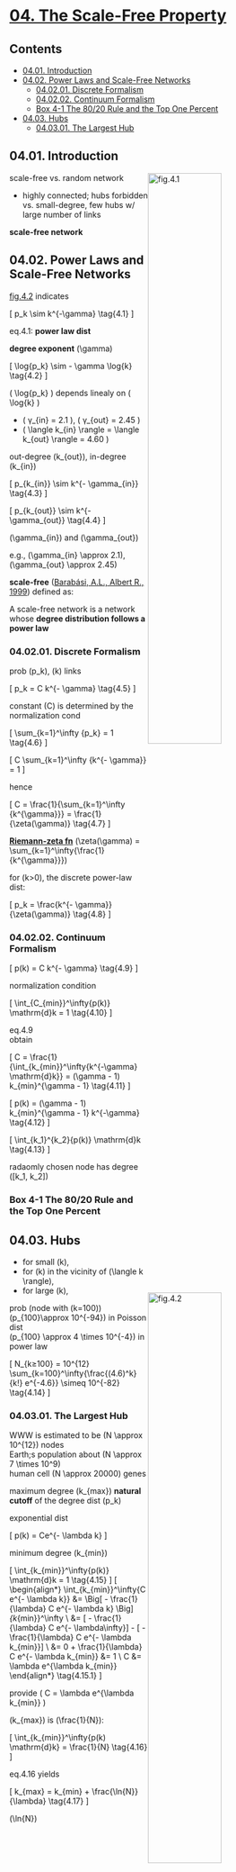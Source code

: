 <!--
Filename: 	note.md
Project: 	/Users/shume/Developer/NetworkScience/NetworkScience/04
Author: 	shumez <https://github.com/shumez>
Created: 	2019-03-28 19:54:5
Modified: 	2019-04-25 22:28:16
-----
Copyright (c) 2019 shumez
-->

# [04. The Scale-Free Property][c04]

## Contents

* [04.01. Introduction](#0401_introduction)
* [04.02. Power Laws and Scale-Free Networks](#0402_power_laws_and_scale-free_networks)
    * [04.02.01. Discrete Formalism](#040201_discrete_formalism)
    * [04.02.02. Continuum Formalism](#040202_continuum_formalism)
    * [Box 4-1 The 80/20 Rule and the Top One Percent](#box_4-1_the_8020_rule_and_the_top_one_percent)
* [04.03. Hubs](#0403_hubs)
    * [04.03.01. The Largest Hub](#040301_the_largest_hub)


## 04.01. Introduction

[![fig.4.1][fig_04_01]][fig_04_01]

scale-free vs. random network

* highly connected; hubs forbidden vs. small-degree, few hubs w/ large number of links

**scale-free network**

## 04.02. Power Laws and Scale-Free Networks

[fig.4.2][fig_04_02] indicates

\[ p_k \sim k^{-\gamma} \tag{4.1} \]

eq.4.1: **power law dist** 

**degree exponent** \(\gamma\)

\[ \log{p_k} \sim - \gamma \log{k} \tag{4.2} \]

\( \log{p_k} \) depends linealy on \( \log{k} \)


[![fig.4.2][fig_04_02]][fig_04_02]

* \( γ_{in} = 2.1 \), \( γ_{out} = 2.45 \)
* \( \langle k_{in} \rangle = \langle k_{out} \rangle = 4.60 \)

out-degree \(k_{out}\), in-degree \(k_{in}\)

\[ p_{k_{in}} \sim k^{- \gamma_{in}} \tag{4.3} \]

\[ p_{k_{out}} \sim k^{- \gamma_{out}} \tag{4.4} \]

\(\gamma_{in}\) and \(\gamma_{out}\)

e.g., \(\gamma_{in} \approx 2.1\), \(\gamma_{out} \approx 2.45\)


**scale-free** ([Barabási, A.L., Albert R., 1999][1999AlbertR_BarabásiAL]) defined as:

A scale-free network is a network whose **degree distribution follows a power law**


### 04.02.01. Discrete Formalism

prob \(p_k\), \(k\) links

\[ p_k = C k^{- \gamma} \tag{4.5} \]

constant \(C\) is determined by the normalization cond

\[ \sum_{k=1}^\infty {p_k} = 1 \tag{4.6} \]

\[ C \sum_{k=1}^\infty {k^{- \gamma}} = 1 \]

hence

\[ C = \frac{1}{\sum_{k=1}^\infty {k^{\gamma}}} = \frac{1}{\zeta(\gamma)} \tag{4.7} \]

**[Riemann-zeta fn]** \(\zeta(\gamma) = \sum_{k=1}^\infty{\frac{1}{k^{\gamma}}}\)

for \(k>0\), the discrete power-law dist:

\[ p_k = \frac{k^{- \gamma}}{\zeta(\gamma)} \tag{4.8} \]



### 04.02.02. Continuum Formalism

\[ p(k) = C k^{- \gamma} \tag{4.9} \]

normalization condition

\[ \int_{C_{min}}^\infty{p(k)} \mathrm{d}k = 1 \tag{4.10} \]

eq.4.9  
obtain

\[ C = \frac{1}{\int_{k_{min}}^\infty{k^{-\gamma} \mathrm{d}k}} = (\gamma - 1) k_{min}^{\gamma - 1} \tag{4.11} \]


\[ p(k) = (\gamma - 1) k_{min}^{\gamma - 1} k^{-\gamma} \tag{4.12} \]



\[ \int_{k_1}^{k_2}{p(k)} \mathrm{d}k \tag{4.13} \]

radaomly chosen node has degree \([k_1, k_2]\)


### Box 4-1 The 80/20 Rule and the Top One Percent

<!-- [![fig.4.3][fig_04_03]][fig_04_03] -->

## 04.03. Hubs

* for small \(k\), 
* for \(k\) in the vicinity of \(\langle k \rangle\), 
* for large \(k\), 

prob (node with \(k=100\))   
\(p_{100}\approx 10^{-94}\) in Poisson dist  
\(p_{100} \approx 4 \times 10^{-4}\) in power law

\[ N_{k≥100} = 10^{12} \sum_{k=100}^\infty{\frac{(4.6)^k}{k!} e^{-4.6}} \simeq 10^{-82} \tag{4.14} \]


[![fig.4.4][fig_04_04]][fig_04_04]


### 04.03.01. The Largest Hub

WWW is estimated to be \(N \approx 10^{12}\) nodes  
Earth;s population about \(N \approx 7 \times 10^9\)  
human cell \(N \approx 20000\) genes

maximum degree \(k_{max}\) **natural cutoff** of the degree dist \(p_k\)

exponential dist

\[ p(k)  = Ce^{- \lambda k} \]

minimum degree \(k_{min}\) 

\[ \int_{k_{min}}^\infty{p(k)} \mathrm{d}k = 1 \tag{4.15} \]
\[ 
    \begin{align*} 
        \int_{k_{min}}^\infty{C e^{- \lambda k}} 
        &= \Big[ - \frac{1}{\lambda} C e^{- \lambda k} \Big]_{k_{min}}^\infty \\
        &= [ - \frac{1}{\lambda} C e^{- \lambda\infty}] - [ - \frac{1}{\lambda} C e^{- \lambda k_{min}}] \\
        &= 0 + \frac{1}{\lambda} C e^{- \lambda k_{min}} &= 1 \\
        C &= \lambda e^{\lambda k_{min}}
    \end{align*} 
    \tag{4.15.1}
\]

provide \( C = \lambda e^{\lambda k_{min}} \)

\(k_{max}\) is \(\frac{1}{N}\):

\[ \int_{k_{min}}^\infty{p(k) \mathrm{d}k} = \frac{1}{N} \tag{4.16} \]

eq.4.16 yields

\[ k_{max} = k_{min} + \frac{\ln{N}}{\lambda} \tag{4.17} \]

\(\ln{N}\)


[![fig.4.5][fig_04_05]][fig_04_05]


## 

<!-- link -->
[c04]: http://networksciencebook.com/chapter/4
[1999AlbertR_BarabásiAL]: https://arxiv.org/pdf/cond-mat/9910332.pdf%3Forigin%3Dpublication_detail "Barabási, A.L. and Albert, R., 1999. Emergence of scaling in random networks. science, 286(5439), pp.509-512."

[Riemann-zeta fn]: https://en.wikipedia.org/wiki/Riemann_zeta_function

<!-- figure -->
[fig_04_01]: http://networksciencebook.com/images/ch-04/figure-4-1.jpg "Fig.4.1 The Topology of the World Wide Web"
[fig_04_02]: http://networksciencebook.com/images/ch-04/figure-4-2.jpg "Fig.4.2 The Degree Distribution of the WWW"
[fig_04_03]: http://networksciencebook.com/images/ch-04/figure-4-3.jpg "Fig.4.3 Vilfredo Federico Damaso Pareto (1848 – 1923) "
[fig_04_04]: http://networksciencebook.com/images/ch-04/figure-4-4.jpg "Fig.4.4 Poisson vs. Power-law Distributions"
[fig_04_05]: http://networksciencebook.com/images/ch-04/figure-4-5.jpg "Fig.4.5 Hubs are Large in Scale-free Networks "


<!-- eq -->

<!-- 02 -->
[p_k\sim&space;k^{-\gamma}]: https://latex.codecogs.com/gif.latex?p_k\sim&space;k^{-\gamma} "eq.4.1"
[\log{p_k}\sim-\gamma\log{k}]: https://latex.codecogs.com/gif.latex?\log{p_k}\sim-\gamma\log{k} "eq.4.2" 
[\gamma]: https://latex.codecogs.com/gif.latex?\gamma "\gamma"
[\log{p_k}]: https://latex.codecogs.com/gif.latex?\log{p_k} "\log{p_k}"
[\log{k}]: https://latex.codecogs.com/gif.latex?\log{k} "\log{k}"
[k_{out}]: https://latex.codecogs.com/gif.latex?k_{out} "k_{out}"
[k_{in}]: https://latex.codecogs.com/gif.latex?k_{in} "k_{in}"
[p_{k_{in}}\sim&space;k^{-\gamma_{in}}]: https://latex.codecogs.com/gif.latex?p_{k_{in}}\sim&space;k^{-\gamma_{in}} "eq.4.3" 
[p_{k_{out}}\sim&space;k^{-\gamma_{out}}]: https://latex.codecogs.com/gif.latex?p_{k_{out}}\sim&space;k^{-\gamma_{out}} "eq.4.4"
[\gamma_{in}]: https://latex.codecogs.com/gif.latex?\gamma_{in} "\gamma_{in}"
[\gamma_{out}]: https://latex.codecogs.com/gif.latex?\gamma_{out} "\gamma_{out}"
[\gamma_{in}\approx2.1]: https://latex.codecogs.com/gif.latex?\gamma_{in}\approx2.1 "\gamma_{in}\approx2.1"
[\gamma_{out}\approx2.45]: https://latex.codecogs.com/gif.latex?\gamma_{out}\approx2.45 "\gamma_{out}\approx2.45"

<!-- Discrete Formalism -->
[p_k]: https://latex.codecogs.com/gif.latex?p_k "p_k"
[k]: https://latex.codecogs.com/gif.latex?k "k"
[p_k=Ck^{-\gamma}]: https://latex.codecogs.com/gif.latex?p_k=Ck^{-\gamma} "eq.4.5"
[C]: https://latex.codecogs.com/gif.latex?C "C"
[\sum_{k=1}^\imfty{p_k}=1]: https://latex.codecogs.com/gif.latex?\sum_{k=1}^\imfty{p_k}=1 "eq.4.6"
[C\sum_{k=1}^\infty{k^{-\gamma}}=1]: https://latex.codecogs.com/gif.latex?C\sum_{k=1}^\infty{k^{-\gamma}}=1 "C\sum_{k=1}^\infty{k^{-\gamma}}=1"
[C=\frac{1}{\sum_{k=1}^\infty{k^{\gamma}}}=\frac{1}{\zeta(\gamma)}]: https://latex.codecogs.com/gif.latex?C=\frac{1}{\sum_{k=1}^\infty{k^{\gamma}}}=\frac{1}{\zeta(\gamma)} "eq.4.7"
[\zeta(\gamma)]: https://latex.codecogs.com/gif.latex?\zeta(\gamma) "\zeta(\gamma)"
[p_k=\frac{k^{-\gamma}}{\zeta(\gamma)}]: https://latex.codecogs.com/gif.latex?p_k=\frac{k^{-\gamma}}{\zeta(\gamma)} "eq.4.8"


<style type="text/css">
	img{width: 51%; float: right;}
</style>